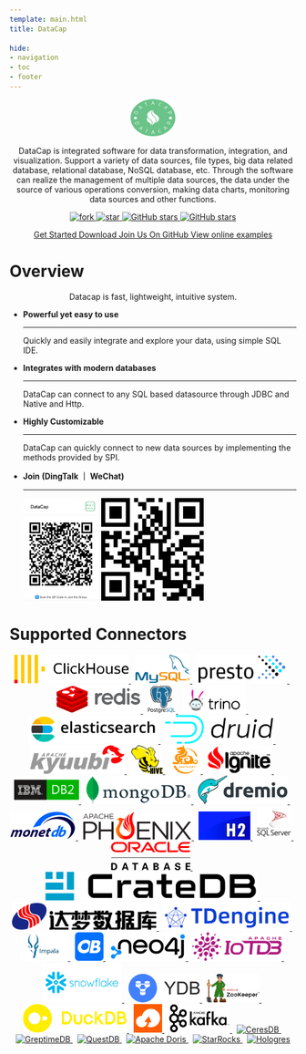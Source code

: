 ```yaml
---
template: main.html
title: DataCap

hide:
- navigation
- toc
- footer
---
```


<style xmlns="http://www.w3.org/1999/html">
.md-typeset h1 {
  text-align: center;
  font-weight: 1000;
  font-size: 60px;
  margin-top: 60px;
  margin-bottom: 0;
}
</style>

<div style="text-align: center;">
    <img width="80" height="65" src="/assets/logo.png" />
    <p/>
    DataCap is integrated software for data transformation, integration, and visualization. Support a variety of data sources, file types, big data related database, relational database, NoSQL database, etc. Through the software can realize the management of multiple data sources, the data under the source of various operations conversion, making data charts, monitoring data sources and other functions.
    <p/>
    <a target="_blank" class="connector-logo-index" href="https://gitee.com/EdurtIO/datacap/members">
        <img src='https://gitee.com/EdurtIO/datacap/badge/fork.svg?theme=white' alt='fork'/>
    </a>
    <a target="_blank" class="connector-logo-index" href="https://gitee.com/EdurtIO/datacap/stargazers">
        <img src='https://gitee.com/EdurtIO/datacap/badge/star.svg?theme=white' alt='star'/>
    </a>
    <a target="_blank" class="connector-logo-index" href="https://github.com/EdurtIO/datacap/fork">
        <img alt="GitHub stars" src="https://img.shields.io/github/forks/EdurtIO/datacap?logo=github">
    </a>
    <a target="_blank" class="connector-logo-index" href="https://github.com/EdurtIO/datacap/stargazers">
        <img alt="GitHub stars" src="https://img.shields.io/github/stars/EdurtIO/datacap?logo=github">
    </a>
    <p/> 
    <p/>
    <a href="/reference/get_started/install.html" title="Get Started" class="md-button">
        Get Started
    </a>
    <a href="/download.html" title="Download" class="md-button">
      Download
    </a>
    <a href="https://github.com/EdurtIO/datacap" target="_blank" title="Join Us On GitHub" class="md-button md-button--primary">
      Join Us On GitHub
    </a>
    <a href="http://try.datacap.edurt.io/" target="_blank" title="View online examples" class="md-button md-button--primary">
      View online examples
    </a>
    <p/><p/><p/><p/>
</div>

# Overview

<p align="center">
Datacap is fast, lightweight, intuitive system.
</p>

<div style="max-width: 800px; margin: 0 auto" class="grid cards" markdown>

- __Powerful yet easy to use__ 

    ---

    Quickly and easily integrate and explore your data, using simple SQL IDE.

- __Integrates with modern databases__

    ---

    DataCap can connect to any SQL based datasource through JDBC and Native and Http.

- __Highly Customizable__

    ---

    DataCap can quickly connect to new data sources by implementing the methods provided by SPI.

- __Join (DingTalk ｜ WeChat)__

    ---

    <img src="/assets/dingtalk.png" alt="DingTalk" style="height: 180px;" />
    <img src="/assets/wechat.png" alt="WeChat" style="height: 180px;" />

</div>

# Supported Connectors

<p align="center">
    <a href="https://clickhouse.com" target="_blank" class="connector-logo-index">
        <img src="/assets/plugin/clickhouse.png" alt="ClickHouse" height="50" />
    </a>&nbsp;
    <a href="https://www.mysql.com" target="_blank" class="connector-logo-index">
        <img src="/assets/plugin/mysql.png" alt="MySQL" height="50"/>
    </a>&nbsp;
    <a href="https://prestodb.io/" target="_blank" class="connector-logo-index">
        <img src="/assets/plugin/presto.png" alt="Presto" height="50"/>
    </a>&nbsp;
    <a href="https://redis.io/" target="_blank" class="connector-logo-index">
        <img src="/assets/plugin/redis.png" alt="Redis" height="50"/>
    </a>&nbsp;
    <a href="https://www.postgresql.org/" target="_blank" class="connector-logo-index">
        <img src="/assets/plugin/postgresql.png" alt="PostgreSQL" height="50"/>
    </a>&nbsp;
    <a href="https://trino.io/" target="_blank" class="connector-logo-index">
        <img src="/assets/plugin/trino.png" alt="Trino" height="50"/>
    </a>&nbsp;
    <a href="https://www.elastic.co/" target="_blank" class="connector-logo-index">
        <img src="/assets/plugin/elasticsearch.png" alt="ElasticSearch" height="50" />
    </a>&nbsp;
    <a href="https://druid.apache.org/" target="_blank" class="connector-logo-index">
        <img src="/assets/plugin/druid.png" alt="Druid" height="50" />
    </a>&nbsp;
    <a href="https://kyuubi.apache.org/" target="_blank" class="connector-logo-index">
        <img src="/assets/plugin/kyuubi.png" alt="Kyuubi" height="50"/>
    </a>&nbsp;
    <a href="https://hive.apache.org/" target="_blank" class="connector-logo-index">
        <img src="/assets/plugin/hive.png" alt="Hive" height="50" />
    </a>&nbsp;
    <a href="https://kylin.apache.org" target="_blank" class="connector-logo-index">
        <img src="/assets/plugin/kylin.png" alt="Kylin" height="50" />
    </a>&nbsp;
    <a href="https://ignite.apache.org/" target="_blank" class="connector-logo-index">
        <img src="/assets/plugin/ignite.png" alt="Ignite" height="50" />
    </a>&nbsp;
    <a href="https://www.ibm.com/db2/" target="_blank" class="connector-logo-index">
        <img src="/assets/plugin/ibmdb2.png" alt="IBM DB2" height="50" />
    </a>&nbsp;
    <a href="https://www.mongodb.com/" target="_blank" class="connector-logo-index">
        <img src="/assets/plugin/mongodb.png" alt="MongoDB" height="50" />
    </a>&nbsp;
    <a href="https://www.dremio.com/" target="_blank" class="connector-logo-index">
        <img src="/assets/plugin/dremio.png" alt="Dremio" height="50" />
    </a>&nbsp;
    <a href="https://www.monetdb.org/" target="_blank" class="connector-logo-index">
        <img src="/assets/plugin/monetdb.png" alt="MonetDB" height="50" />
    </a>&nbsp;
    <a href="https://phoenix.apache.org/" target="_blank" class="connector-logo-index">
        <img src="/assets/plugin/phoenix.png" alt="Phoenix" height="50" />
    </a>&nbsp;
    <a href="https://www.h2database.com/html/main.html" target="_blank" class="connector-logo-index">
        <img src="/assets/plugin/h2.png" alt="H2" height="50" />
    </a>&nbsp;
    <a href="https://www.microsoft.com/sql-server" target="_blank" class="connector-logo-index">
        <img src="/assets/plugin/sqlserver.svg" alt="SqlServer" height="60" />
    </a>&nbsp;
    <a href="https://www.oracle.com/" target="_blank" class="connector-logo-index">
        <img src="/assets/plugin/oracle.png" alt="Oracle" height="50" />
    </a>&nbsp;
    <a href="https://crate.io/" target="_blank" class="connector-logo-index">
        <img src="/assets/plugin/cratedb.png" alt="CrateDB" height="50" />
    </a>&nbsp;
    <a href="https://www.dameng.com/DM8.html" target="_blank" class="connector-logo-index">
        <img src="/assets/plugin/dameng.png" alt="DaMeng" height="50" />
    </a>&nbsp;
    <a href="https://tdengine.com/" target="_blank" class="connector-logo-index">
        <img src="/assets/plugin/tdengine.png" alt="TDengine" height="50" />
    </a>&nbsp;
    <a href="https://impala.apache.org/" target="_blank" class="connector-logo-index">
        <img src="/assets/plugin/impala.png" alt="Impala" height="50" />
    </a>&nbsp;
    <a href="https://www.oceanbase.com/" target="_blank" class="connector-logo-index">
        <img src="/assets/plugin/oceanbase.png" alt="OceanBase" height="50" />
    </a>&nbsp;
    <a href="https://neo4j.com/" target="_blank" class="connector-logo-index">
        <img src="/assets/plugin/neo4j.png" alt="Neo4j" height="50" />
    </a>&nbsp;
    <a href="https://iotdb.apache.org/" target="_blank" class="connector-logo-index">
        <img src="/assets/plugin/iotdb.png" alt="IoTDB" height="50" />
    </a>&nbsp;
    <a href="https://www.snowflake.com/" target="_blank" class="connector-logo-index">
        <img src="/assets/plugin/snowflake.png" alt="Snowflake" height="70" />
    </a>&nbsp;
    <a href="https://ydb.tech/" target="_blank" class="connector-logo-index">
        <img src="/assets/plugin/ydb.png" alt="YDB" height="50" />
    </a>&nbsp;
    <a href="https://zookeeper.apache.org/" target="_blank" class="connector-logo-index">
        <img src="/assets/plugin/zookeeper.png" alt="Zookeeper" height="50" />
    </a>&nbsp;
    <a href="https://duckdb.org/" target="_blank" class="connector-logo-index">
        <img src="/assets/plugin/duckdb.png" alt="DuckDB" height="50" />
    </a>&nbsp;
    <a href="https://www.alibabacloud.com/zh/product/object-storage-service" target="_blank" class="connector-logo-index">
        <img src="/assets/plugin/alioss.png" alt="Aliyun OSS" height="50" />
    </a>&nbsp;
    <a href="https://kafka.apache.org" target="_blank" class="connector-logo-index">
        <img src="/assets/plugin/kafka.png" alt="Apache Kafka" height="50" />
    </a>&nbsp;
    <a href="https://docs.ceresdb.io/" target="_blank" class="connector-logo-index">
        <img src="/assets/plugin/ceresdb.png" alt="CeresDB" height="50" />
    </a>&nbsp;
    <a href="https://docs.greptime.com/" target="_blank" class="connector-logo-index">
        <img src="/assets/plugin/greptimedb.png" alt="GreptimeDB" height="70" />
    </a>&nbsp;
    <a href="https://questdb.io/" target="_blank" class="connector-logo-index">
        <img src="/assets/plugin/questdb.png" alt="QuestDB" height="50" />
    </a>&nbsp;
    <a href="https://doris.apache.org/" target="_blank" class="connector-logo-index">
        <img src="/assets/plugin/doris.png" alt="Apache Doris" height="50" />
    </a>&nbsp;
    <a href="https://www.starrocks.io/" target="_blank" class="connector-logo-index">
        <img src="/assets/plugin/starrocks.png" alt="StarRocks" height="50" />
    </a>&nbsp;
    <a href="https://www.alibabacloud.com/product/hologres" target="_blank" class="connector-logo-index">
        <img src="/assets/plugin/hologres.png" alt="Hologres" height=60" />
    </a>
</p>


